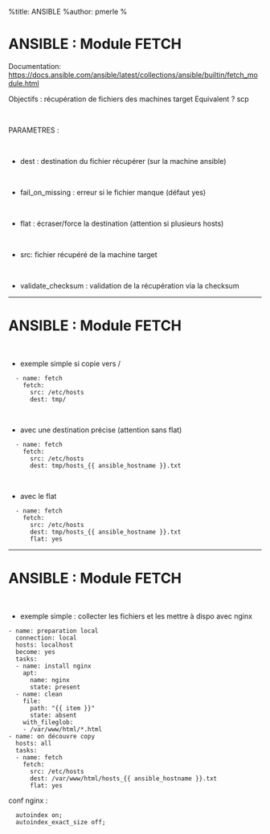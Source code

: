 %title: ANSIBLE
%author: pmerle
%


# ANSIBLE : Module FETCH


Documentation: https://docs.ansible.com/ansible/latest/collections/ansible/builtin/fetch_module.html

Objectifs : récupération de fichiers des machines target
Equivalent ? scp


<br>

PARAMETRES :

<br>

* dest : destination du fichier récupérer (sur la machine ansible)

<br>

* fail_on_missing : erreur si le fichier manque (défaut yes)

<br>

* flat : écraser/force la destination (attention si plusieurs hosts)

<br>

* src: fichier récupéré de la machine target

<br>

* validate_checksum : validation de la récupération via la checksum

----------------------------------------------------------------------------

# ANSIBLE : Module FETCH


<br>

* exemple simple si copie vers \/

```
  - name: fetch
    fetch:
      src: /etc/hosts
      dest: tmp/
```

<br>

* avec une destination précise (attention sans flat)

```
  - name: fetch
    fetch:
      src: /etc/hosts
      dest: tmp/hosts_{{ ansible_hostname }}.txt
```

<br>

* avec le flat

```
  - name: fetch
    fetch:
      src: /etc/hosts
      dest: tmp/hosts_{{ ansible_hostname }}.txt
      flat: yes
```

----------------------------------------------------------------------------

# ANSIBLE : Module FETCH


<br>

* exemple simple : collecter les fichiers et les mettre à dispo avec nginx

```
- name: preparation local
  connection: local
  hosts: localhost
  become: yes
  tasks:
  - name: install nginx
    apt:
      name: nginx
      state: present
  - name: clean
    file:
      path: "{{ item }}"
      state: absent
    with_fileglob:
    - /var/www/html/*.html
- name: on découvre copy
  hosts: all
  tasks:
  - name: fetch
    fetch:
      src: /etc/hosts
      dest: /var/www/html/hosts_{{ ansible_hostname }}.txt
      flat: yes
```

conf nginx :

```
  autoindex on;
  autoindex_exact_size off;
```

